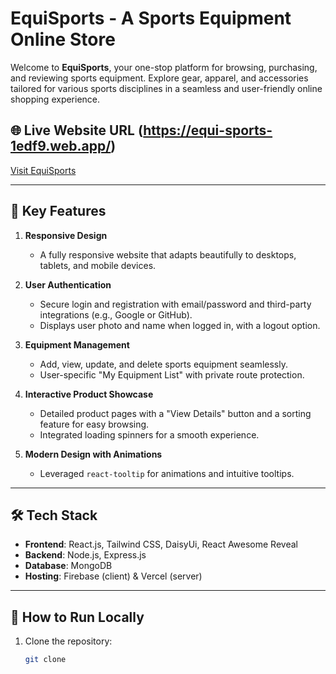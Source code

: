 # EquiSports - A Sports Equipment Online Store

Welcome to **EquiSports**, your one-stop platform for browsing, purchasing, and reviewing sports equipment. Explore gear, apparel, and accessories tailored for various sports disciplines in a seamless and user-friendly online shopping experience.

## 🌐 Live Website URL (https://equi-sports-1edf9.web.app/)

[Visit EquiSports]()

---

## 📌 Key Features

1. **Responsive Design**

   - A fully responsive website that adapts beautifully to desktops, tablets, and mobile devices.

2. **User Authentication**

   - Secure login and registration with email/password and third-party integrations (e.g., Google or GitHub).
   - Displays user photo and name when logged in, with a logout option.

3. **Equipment Management**

   - Add, view, update, and delete sports equipment seamlessly.
   - User-specific "My Equipment List" with private route protection.

4. **Interactive Product Showcase**

   - Detailed product pages with a "View Details" button and a sorting feature for easy browsing.
   - Integrated loading spinners for a smooth experience.

5. **Modern Design with Animations**
   - Leveraged `react-tooltip` for animations and intuitive tooltips.

---

## 🛠️ Tech Stack

- **Frontend**: React.js, Tailwind CSS, DaisyUi, React Awesome Reveal
- **Backend**: Node.js, Express.js
- **Database**: MongoDB
- **Hosting**: Firebase (client) & Vercel (server)

---

## 🔗 How to Run Locally

1. Clone  the repository:
   ```bash
   git clone
   ```
